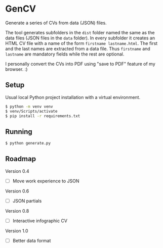 # GenCV

Generate a series of CVs from data (JSON) files.

The tool generates subfolders in the `dist` folder named the same as the data
files (JSON files in the `data` folder). In every subfolder it creates an HTML
CV file with a name of the form `firstname lastname.html`. The first and the last
names are extracted from a data file. Thus `firstname` and `lastname` are mandatory
fields while the rest are optional.

I personally convert the CVs into PDF using "save to PDF" feature of my browser. :)


## Setup

Usual local Python project installation with a virtual environment.

```sh
$ python -m venv venv
$ venv/Scripts/activate
$ pip install -r requirements.txt
```

## Running

```sh
$ python generate.py
```

## Roadmap

Version 0.4
- [ ] Move work experience to JSON

Version 0.6
- [ ] JSON partials

Version 0.8
- [ ] Interactive infographic CV

Version 1.0
- [ ] Better data format
